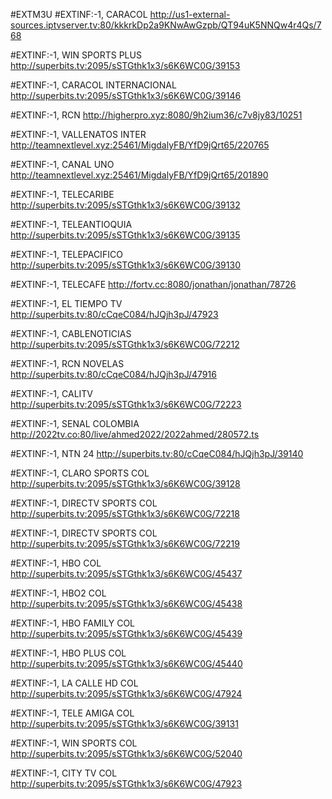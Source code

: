 #EXTM3U 
#EXTINF:-1, CARACOL
http://us1-external-sources.iptvserver.tv:80/kkkrkDp2a9KNwAwGzpb/QT94uK5NNQw4r4Qs/768

#EXTINF:-1, WIN SPORTS PLUS
http://superbits.tv:2095/sSTGthk1x3/s6K6WC0G/39153


#EXTINF:-1, CARACOL INTERNACIONAL
http://superbits.tv:2095/sSTGthk1x3/s6K6WC0G/39146

#EXTINF:-1, RCN
http://higherpro.xyz:8080/9h2ium36/c7v8jy83/10251

#EXTINF:-1, VALLENATOS INTER
http://teamnextlevel.xyz:25461/MigdalyFB/YfD9jQrt65/220765

#EXTINF:-1, CANAL UNO
http://teamnextlevel.xyz:25461/MigdalyFB/YfD9jQrt65/201890

#EXTINF:-1,  TELECARIBE
http://superbits.tv:2095/sSTGthk1x3/s6K6WC0G/39132

#EXTINF:-1,  TELEANTIOQUIA
http://superbits.tv:2095/sSTGthk1x3/s6K6WC0G/39135

#EXTINF:-1, TELEPACIFICO
http://superbits.tv:2095/sSTGthk1x3/s6K6WC0G/39130

#EXTINF:-1, TELECAFE
http://fortv.cc:8080/jonathan/jonathan/78726

#EXTINF:-1,  EL TIEMPO TV
http://superbits.tv:80/cCqeC084/hJQjh3pJ/47923

#EXTINF:-1,  CABLENOTICIAS
http://superbits.tv:2095/sSTGthk1x3/s6K6WC0G/72212

#EXTINF:-1,  RCN NOVELAS
http://superbits.tv:80/cCqeC084/hJQjh3pJ/47916

#EXTINF:-1,  CALITV
http://superbits.tv:2095/sSTGthk1x3/s6K6WC0G/72223

#EXTINF:-1,  SENAL COLOMBIA
http://2022tv.co:80/live/ahmed2022/2022ahmed/280572.ts

#EXTINF:-1,  NTN 24
http://superbits.tv:80/cCqeC084/hJQjh3pJ/39140

#EXTINF:-1, CLARO SPORTS COL
http://superbits.tv:2095/sSTGthk1x3/s6K6WC0G/39128

#EXTINF:-1, DIRECTV SPORTS COL
http://superbits.tv:2095/sSTGthk1x3/s6K6WC0G/72218

#EXTINF:-1, DIRECTV SPORTS COL
http://superbits.tv:2095/sSTGthk1x3/s6K6WC0G/72219

#EXTINF:-1, HBO COL
http://superbits.tv:2095/sSTGthk1x3/s6K6WC0G/45437

#EXTINF:-1, HBO2 COL
http://superbits.tv:2095/sSTGthk1x3/s6K6WC0G/45438

#EXTINF:-1, HBO FAMILY COL
http://superbits.tv:2095/sSTGthk1x3/s6K6WC0G/45439

#EXTINF:-1, HBO PLUS COL
http://superbits.tv:2095/sSTGthk1x3/s6K6WC0G/45440

#EXTINF:-1, LA CALLE HD COL
http://superbits.tv:2095/sSTGthk1x3/s6K6WC0G/47924

#EXTINF:-1, TELE AMIGA COL
http://superbits.tv:2095/sSTGthk1x3/s6K6WC0G/39131

#EXTINF:-1, WIN SPORTS COL
http://superbits.tv:2095/sSTGthk1x3/s6K6WC0G/52040

#EXTINF:-1, CITY TV COL
http://superbits.tv:2095/sSTGthk1x3/s6K6WC0G/47923









